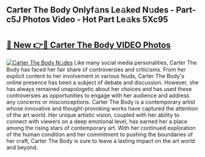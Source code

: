 ## Carter The Body Onlyf𝚊ns Le𝚊ked N𝚞des - Part-c5J Photos Video - Hot Part Le𝚊ks 5Xc95

# <h2><a href="http://ab39321.deff.icu/?id=Carter+The+Body">🔗 New 👉🔴 Carter The Body VIDEO Photos</a></h2>

[![Carter The Body N𝚞des](https://i.imgur.com/rIISA9y.gif)](http://ab39321.deff.icu/?id=Carter+The+Body)
Like many social media personalities, Carter The Body has faced her fair share of controversies and criticisms. From her explicit content to her involvement in various feuds, Carter The Body's online presence has been a subject of debate and discussion. However, she has always remained unapologetic about her choices and has used these controversies as opportunities to engage with her audience and address any concerns or misconceptions. Carter The Body is a contemporary artist whose innovative and thought-provoking works have captured the attention of the art world. Her unique artistic vision, coupled with her ability to connect with viewers on a deep emotional level, has earned her a place among the rising stars of contemporary art. With her continued exploration of the human condition and her commitment to pushing the boundaries of her craft, Carter The Body is sure to leave a lasting impact on the art world and beyond.
